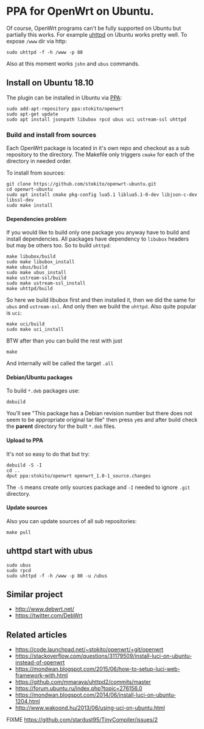 # PPA for OpenWrt on Ubuntu.
Of course, OpenWrt programs can't be fully supported on Ubuntu but partially this works.
For example [uhttpd](https://openwrt.org/docs/guide-user/services/webserver/uhttpd) on Ubuntu works pretty well. To expose `/www` dir via http:

    sudo uhttpd -f -h /www -p 80 

Also at this moment works `jshn` and `ubus` commands.

## Install on Ubuntu 18.10
The plugin can be installed in Ubuntu via [PPA](https://code.launchpad.net/~stokito/+archive/ubuntu/openwrt):

    sudo add-apt-repository ppa:stokito/openwrt
    sudo apt-get update
    sudo apt install jsonpath libubox rpcd ubus uci ustream-ssl uhttpd
    

### Build and install from sources
Each OpenWrt package is located in it's own repo and checkout as a sub repository to the directory.
The Makefile only triggers `cmake` for each of the directory in needed order.

To install from sources:

    git clone https://github.com/stokito/openwrt-ubuntu.git
    cd openwrt-ubuntu
    sudo apt install cmake pkg-config lua5.1 liblua5.1-0-dev libjson-c-dev libssl-dev
    sudo make install

#### Dependencies problem
If you would like to build only one package you anyway have to build and install dependencies.
All packages have dependency to `libubox` headers but may be others too. So to build `uhttpd`:

    make libubox/build
    sudo make libubox_install
    make ubus/build
    sudo make ubus_install
    make ustream-ssl/build
    sudo make ustream-ssl_install
    make uhttpd/build

So here we build libubox first and then installed it, then we did the same for `ubus` and `ustream-ssl`.
And only then we build the `uhttpd`.
Also quite popular is `uci`:

    make uci/build
    sudo make uci_install

BTW after than you can build the rest with just

    make

And internally will be called the target `.all`

#### Debian/Ubuntu packages

To build `*.deb` packages use:

    debuild

You'll see "This package has a Debian revision number but there does not seem to be  appropriate original tar file"
then press `y`es and after build check the **parent** directory for the built `*.deb` files.

#### Upload to PPA
It's not so easy to do that but try:

    debuild -S -I
    cd ..
    dput ppa:stokito/openwrt openwrt_1.0-1_source.changes
 
 The `-S` means create only sources package and `-I` needed to ignore `.git` directory.
 
#### Update sources
Also you can update sources of all sub repositories:

    make pull

## uhttpd start with ubus

    sudo ubus
    sudo rpcd
    sudo uhttpd -f -h /www -p 80 -u /ubus

## Similar project
* http://www.debwrt.net/
* https://twitter.com/DebWrt

## Related articles
* https://code.launchpad.net/~stokito/openwrt/+git/openwrt
* https://stackoverflow.com/questions/31179509/install-luci-on-ubuntu-instead-of-openwrt
* https://mondwan.blogspot.com/2015/06/how-to-setup-luci-web-framework-with.html
* https://github.com/mmaraya/uhttpd2/commits/master
* https://forum.ubuntu.ru/index.php?topic=276156.0
* https://mondwan.blogspot.com/2014/06/install-luci-on-ubuntu-1204.html
* http://www.wakoond.hu/2013/06/using-uci-on-ubuntu.html


FIXME
https://github.com/stardust95/TinyCompiler/issues/2